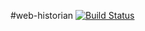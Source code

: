 #web-historian
[![Build Status](https://travis-ci.org/turbio/web-historian.svg?branch=master)](https://travis-ci.org/turbio/web-historian)
